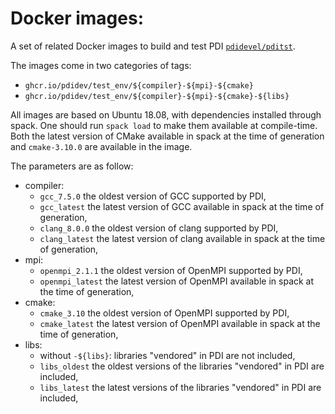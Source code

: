 # Docker images:

A set of related Docker images to build and test PDI 
[`pdidevel/pditst`](https://hub.docker.com/repository/docker/pdidevel/pditst).

The images come in two categories of tags:
* `ghcr.io/pdidev/test_env/${compiler}-${mpi}-${cmake}`
* `ghcr.io/pdidev/test_env/${compiler}-${mpi}-${cmake}-${libs}`

All images are based on Ubuntu 18.08, with dependencies installed through
spack.
One should run `spack load` to make them available at compile-time.
Both the latest version of CMake available in spack at the time of
generation and `cmake-3.10.0` are available in the image.

The parameters are as follow:
* compiler:
  - `gcc_7.5.0`  the oldest version of GCC supported by PDI,
  - `gcc_latest` the latest version of GCC available in spack at the time of
    generation,
  - `clang_8.0.0`  the oldest version of clang supported by PDI,
  - `clang_latest` the latest version of clang available in spack at the time
    of generation,
* mpi:
  - `openmpi_2.1.1`  the oldest version of OpenMPI supported by PDI,
  - `openmpi_latest` the latest version of OpenMPI available in spack at the
    time of generation,
* cmake:
  - `cmake_3.10`  the oldest version of OpenMPI supported by PDI,
  - `cmake_latest` the latest version of OpenMPI available in spack at the
    time of generation,
* libs:
  - without `-${libs}`: libraries "vendored" in PDI are not included,
  - `libs_oldest` the oldest versions of the libraries "vendored" in PDI are
    included,
  - `libs_latest` the latest versions of the libraries "vendored" in PDI are
    included,
